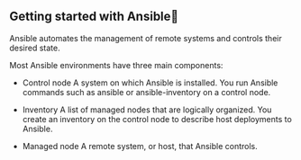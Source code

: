 

## Getting started with Ansible
Ansible automates the management of remote systems and controls their desired state.

Most Ansible environments have three main components:

- Control node
A system on which Ansible is installed. You run Ansible commands such as ansible or ansible-inventory on a control node.

- Inventory
A list of managed nodes that are logically organized. You create an inventory on the control node to describe host deployments to Ansible.

- Managed node
A remote system, or host, that Ansible controls.